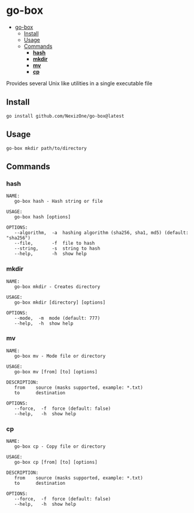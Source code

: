 # go-box

- [go-box](#go-box)
  - [Install](#install)
  - [Usage](#usage)
  - [Commands](#commands)
    - [**hash**](#hash)
    - [**mkdir**](#mkdir)
    - [**mv**](#mv)
    - [**cp**](#cp)

Provides several Unix like utilities in a single executable file

## Install

```terminal
go install github.com/NexizOne/go-box@latest
```

## Usage

```terminal
go-box mkdir path/to/directory
```

## Commands

<!-- [BusyBox](https://busybox.net/downloads/BusyBox.html) -->

### **hash**

```
NAME:
   go-box hash - Hash string or file

USAGE:
   go-box hash [options]

OPTIONS:
   --algorithm,  -a  hashing algorithm (sha256, sha1, md5) (default: "sha256")
   --file,       -f  file to hash
   --string,     -s  string to hash
   --help,       -h  show help
```

### **mkdir**

```
NAME:
   go-box mkdir - Creates directory

USAGE:
   go-box mkdir [directory] [options]

OPTIONS:
   --mode,  -m  mode (default: 777)
   --help,  -h  show help
```

### **mv**

```
NAME:
   go-box mv - Mode file or directory

USAGE:
   go-box mv [from] [to] [options]

DESCRIPTION:
   from    source (masks supported, example: *.txt)
   to      destination

OPTIONS:
   --force,  -f  force (default: false)
   --help,   -h  show help
```

### **cp**

```
NAME:
   go-box cp - Copy file or directory

USAGE:
   go-box cp [from] [to] [options]

DESCRIPTION:
   from    source (masks supported, example: *.txt)
   to      destination

OPTIONS:
   --force,  -f  force (default: false)
   --help,   -h  show help
```
